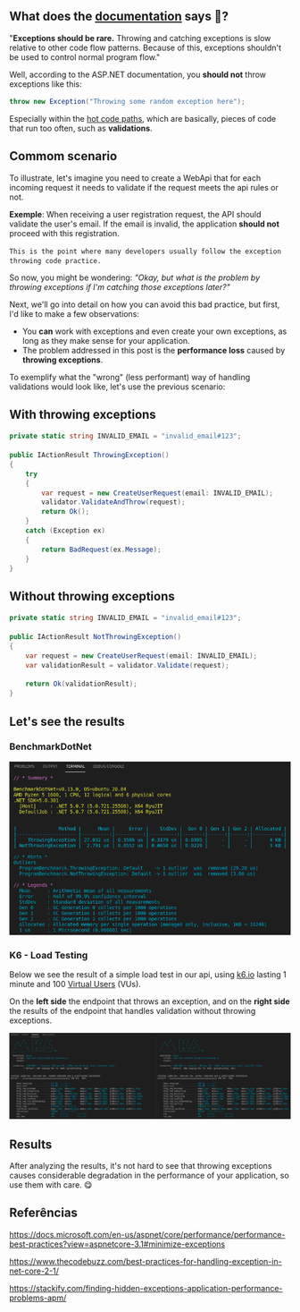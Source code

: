 ## What does the [documentation](https://docs.microsoft.com/en-us/aspnet/core/performance/performance-best-practices?view=aspnetcore-3.1#minimize-exceptions) says 🤔?

"**Exceptions should be rare.** Throwing and catching exceptions is slow relative to other code flow patterns. Because of this, exceptions shouldn't be used to control normal program flow."

Well, according to the ASP.NET documentation, you **should not** throw exceptions like this:
```csharp 
throw new Exception("Throwing some random exception here");
```

Especially within the [hot code paths](https://docs.microsoft.com/en-us/aspnet/core/performance/performance-best-practices?view=aspnetcore-3.1#understand-hot-code-paths), which are basically, pieces of code that run too often, such as **validations**.

## Commom scenario
To illustrate, let's imagine you need to create a WebApi that for each incoming request it needs to validate if the request meets the api rules or not.

**Exemple**: When receiving a user registration request, the API should validate the user's email. If the email is invalid, the application **should not** proceed with this registration.

`This is the point where many developers usually follow the exception throwing code practice.`

So now, you might be wondering: *"Okay, but what is the problem by throwing exceptions if I'm catching those exceptions later?"*

Next, we'll go into detail on how you can avoid this bad practice, but first, I'd like to make a few observations:
 - You **can** work with exceptions and even create your own exceptions, as long as they make sense for your application.
 - The problem addressed in this post is the **performance loss** caused by **throwing exceptions**.

To exemplify what the "wrong" (less performant) way of handling validations would look like, let's use the previous scenario:

## With throwing exceptions

```csharp
private static string INVALID_EMAIL = "invalid_email#123";

public IActionResult ThrowingException()
{
    try
    {
        var request = new CreateUserRequest(email: INVALID_EMAIL);
        validator.ValidateAndThrow(request);
        return Ok();
    }
    catch (Exception ex)
    {
        return BadRequest(ex.Message);
    }
}
```

## Without throwing exceptions

```csharp 
private static string INVALID_EMAIL = "invalid_email#123";

public IActionResult NotThrowingException()
{
    var request = new CreateUserRequest(email: INVALID_EMAIL);
    var validationResult = validator.Validate(request);

    return Ok(validationResult);
}
```

## Let's see the results

### BenchmarkDotNet
![benchmark](images/benchmark_dotnet.png)

### K6 - Load Testing

Below we see the result of a simple load test in our api, using [k6.io](k6.io) lasting 1 minute and 100 [Virtual Users](https://k6.io/docs/using-k6/options/#vus) (VUs).

On the **left side** the endpoint that throws an exception, and on the **right side** the results of the endpoint that handles validation without throwing exceptions.

![benchmark](images/k6_loading_tests.png)

## Results

After analyzing the results, it's not hard to see that throwing exceptions causes considerable degradation in the performance of your application, so use them with care. 😋

## Referências 

https://docs.microsoft.com/en-us/aspnet/core/performance/performance-best-practices?view=aspnetcore-3.1#minimize-exceptions

https://www.thecodebuzz.com/best-practices-for-handling-exception-in-net-core-2-1/

https://stackify.com/finding-hidden-exceptions-application-performance-problems-apm/
